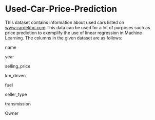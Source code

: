 # Used-Car-Price-Prediction

This dataset contains information about used cars listed on www.cardekho.com
This data can be used for a lot of purposes such as price prediction to exemplify the use of linear regression in Machine Learning.
The columns in the given dataset are as follows:

name

year

selling_price

km_driven

fuel

seller_type

transmission

Owner
